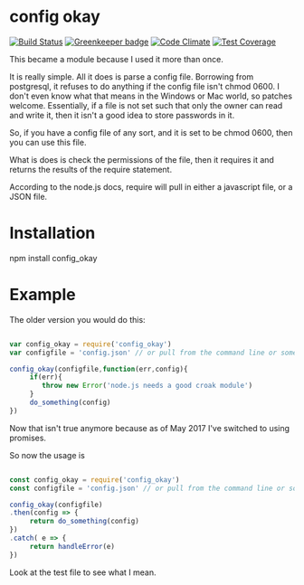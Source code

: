 # config okay

[![Build Status](https://travis-ci.org/jmarca/config_okay.svg?branch=master)](https://travis-ci.org/jmarca/config_okay)
[![Greenkeeper badge](https://badges.greenkeeper.io/jmarca/config_okay.svg)](https://greenkeeper.io/)
[![Code Climate](https://codeclimate.com/github/jmarca/config_okay/badges/gpa.svg)](https://codeclimate.com/github/jmarca/config_okay)
[![Test Coverage](https://api.codeclimate.com/v1/badges/29ae2932ebe29ecceb34/test_coverage)](https://codeclimate.com/github/jmarca/config_okay/test_coverage)


This became a module because I used it more than once.

It is really simple.  All it does is parse a config file.  Borrowing
from postgresql, it refuses to do anything if the config file isn't
chmod 0600.  I don't even know what that means in the Windows or Mac
world, so patches welcome.  Essentially, if a file is not set such
that only the owner can read and write it, then it isn't a good idea
to store passwords in it.

So, if you have a config file of any sort, and it is set to be chmod
0600, then you can use this file.

What is does is check the permissions of the file, then it requires it
and returns the results of the require statement.

According to the node.js docs, require will pull in either a
javascript file, or a JSON file.


# Installation

npm install config_okay

# Example


The older version you would do this:

``` javascript

var config_okay = require('config_okay')
var configfile = 'config.json' // or pull from the command line or something

config_okay(configfile,function(err,config){
     if(err){
        throw new Error('node.js needs a good croak module')
     }
     do_something(config)
})
```


Now that isn't true anymore because as of May 2017 I've switched to
using promises.

So now the usage is


``` javascript

const config_okay = require('config_okay')
const configfile = 'config.json' // or pull from the command line or something

config_okay(configfile)
.then(config => {
     return do_something(config)
})
.catch( e => {
     return handleError(e)
})

```

Look at the test file to see what I mean.
